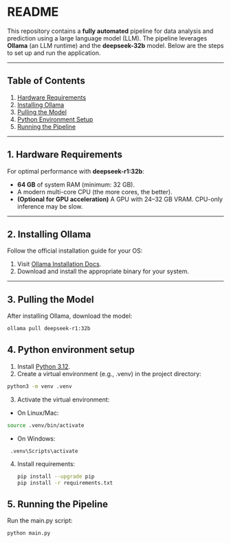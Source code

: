 # README

This repository contains a **fully automated** pipeline for data analysis and prediction using a large language model (LLM). The pipeline leverages **Ollama** (an LLM runtime) and the **deepseek-32b** model. Below are the steps to set up and run the application.

---

## Table of Contents
1. [Hardware Requirements](#1-hardware-requirements)
2. [Installing Ollama](#2-installing-ollama)
3. [Pulling the Model](#3-pulling-the-deepseek-32b-model)
4. [Python Environment Setup](#4-python-environment-setup)
5. [Running the Pipeline](#6-running-the-pipeline)

---

## 1. Hardware Requirements

For optimal performance with **deepseek-r1:32b**:
- **64 GB** of system RAM (minimum: 32 GB).
- A modern multi-core CPU (the more cores, the better).
- **(Optional for GPU acceleration)** A GPU with 24–32 GB VRAM. CPU-only inference may be slow.

---

## 2. Installing Ollama

Follow the official installation guide for your OS:
1. Visit [Ollama Installation Docs](https://github.com/jmorganca/ollama).
2. Download and install the appropriate binary for your system.

---

## 3. Pulling the Model

After installing Ollama, download the model:
```bash
ollama pull deepseek-r1:32b
```

## 4. Python environment setup

1. Install [Python 3.12](https://www.python.org/downloads/).
2. Create a virtual environment (e.g., .venv) in the project directory:
```bash
python3 -m venv .venv
```
3. Activate the virtual environment:
  - On Linux/Mac:
   ```bash
   source .venv/bin/activate
   ```
  - On Windows:
   ```
    .venv\Scripts\activate
   ```
4. Install requirements:
   ```bash
   pip install --upgrade pip
   pip install -r requirements.txt
   ```

## 5. Running the Pipeline

Run the main.py script:
```bash
python main.py
```
